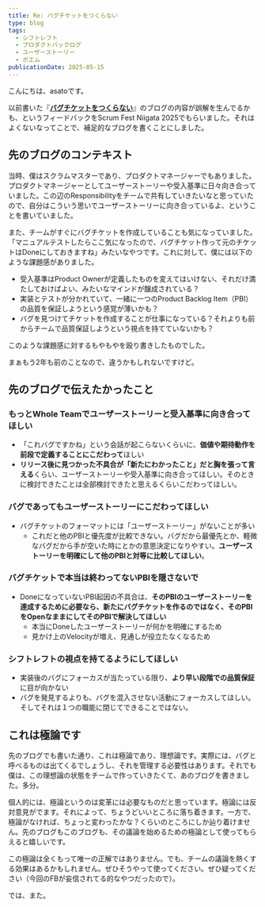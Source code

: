 ```yaml
---
title: Re: バグチケットをつくらない
type: blog
tags:
  - シフトレフト
  - プロダクトバックログ
  - ユーザーストーリー
  - ポエム
publicationDate: 2025-05-15
---
```


こんにちは、asatoです。

以前書いた『[**バグチケットをつくらない**](https://at-blog.vercel.app/blog/20230426-i-do-not-create-bug-tickets)』のブログの内容が誤解を生んでるかも、というフィードバックをScrum Fest Niigata 2025でもらいました。それはよくないなってことで、補足的なブログを書くことにしました。

## 先のブログのコンテキスト

当時、僕はスクラムマスターであり、プロダクトマネージャーでもありました。プロダクトマネージャーとしてユーザーストーリーや受入基準に日々向き合っていました。この辺のResponsibilityをチームで共有していきたいなと思っていたので、自分はこういう思いでユーザーストーリーに向き合っているよ、ということを書いていました。

また、チームがすぐにバグチケットを作成していることも気になっていました。「マニュアルテストしたらここ気になったので、バグチケット作って元のチケットはDoneにしておきますね」みたいなやつです。これに対して、僕には以下のような課題感がありました。

- 受入基準はProduct Ownerが定義したものを変えてはいけない、それだけ満たしておけばよい、みたいなマインドが醸成されている？
- 実装とテストが分かれていて、一緒に一つのProduct Backlog Item（PBI）の品質を保証しようという感覚が薄いかも？
- バグを見つけてチケットを作成することが仕事になっている？それよりも前からチームで品質保証しようという視点を持てていないかも？

このような課題感に対するもやもやを殴り書きしたものでした。

まぁもう2年も前のことなので、違うかもしれないですけど。

## 先のブログで伝えたかったこと

### もっとWhole Teamでユーザーストーリーと受入基準に向き合ってほしい

- 「これバグですかね」という会話が起こらないくらいに、**価値や期待動作を前段で定義することにこだわって**ほしい
- **リリース後に見つかった不具合が「新たにわかったこと」だと胸を張って言える**くらい、ユーザーストーリーや受入基準に向き合ってほしい。そのときに検討できたことは全部検討できたと思えるくらいこだわってほしい。

### バグであってもユーザーストーリーにこだわってほしい

- バグチケットのフォーマットには「ユーザーストーリー」がないことが多い
    - これだと他のPBIと優先度が比較できない。バグだから最優先とか、軽微なバグだから手が空いた時にとかの意思決定になりやすい。**ユーザーストーリーを明確にして他のPBIと対等に比較してほしい**。

### バグチケットで本当は終わってないPBIを隠さないで

- DoneになっていないPBI起因の不具合は、**そのPBIのユーザーストーリーを達成するために必要なら、新たにバグチケットを作るのではなく、そのPBIをOpenなままにしてそのPBIで解決してほしい**
    - 本当にDoneしたユーザーストーリーが何かを明確にするため
    - 見かけ上のVelocityが増え、見通しが役立たなくなるため

### シフトレフトの視点を持てるようにしてほしい

- 実装後のバグにフォーカスが当たっている限り、**より早い段階での品質保証**に目が向かない
- バグを発見するよりも、バグを混入させない活動にフォーカスしてほしい。そしてそれは１つの職能に閉じてできることではない。

## これは極論です

先のブログでも書いた通り、これは極論であり、理想論です。実際には、バグと呼べるものは出てくるでしょうし、それを管理する必要性はあります。それでも僕は、この理想論の状態をチームで作っていきたくて、あのブログを書きました。多分。

個人的には、極論というのは変革には必要なものだと思っています。極論には反対意見がでます。それによって、ちょうどいいところに落ち着きます。一方で、極論がなければ、ちょっと変わったかな？くらいのところにしか辿り着けません。先のブログもこのブログも、その議論を始めるための極論として使ってもらえると嬉しいです。

この極論は全くもって唯一の正解ではありません。でも、チームの議論を熱くする効果はあるかもしれません。ぜひそうやって使ってください。ぜひ疑ってください（今回のFBが妄信されてる的なやつだったので）。

では、また。